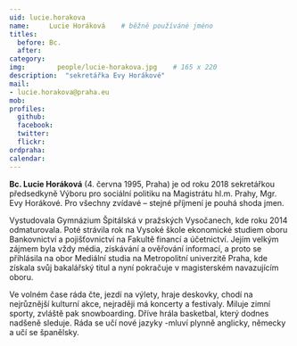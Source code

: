 ```yaml
---
uid: lucie.horakova
name:     Lucie Horáková  	# běžně používáné jméno
titles:
  before: Bc.
  after:
category:
img: 		people/lucie-horakova.jpg    # 165 x 220
description:  "sekretářka Evy Horákové"
mail:
- lucie.horakova@praha.eu
mob:			  
profiles:
  github:     
  facebook: 	
  twitter: 		
  flickr:
ordpraha: 
calendar: 
---
```


**Bc. Lucie Horáková** (4. června 1995, Praha) je od roku 2018 sekretářkou předsedkyně Výboru pro sociální politiku na Magistrátu hl.m. Prahy, Mgr. Evy Horákové. Pro všechny zvídavé – stejné příjmení je pouhá shoda jmen.

Vystudovala Gymnázium Špitálská v pražských Vysočanech, kde roku 2014 odmaturovala. Poté strávila rok na Vysoké škole ekonomické studiem oboru Bankovnictví a pojišťovnictví na Fakultě
financí a účetnictví. Jejím velkým zájmem byla vždy média, získávání a ověřování informací, a proto se přihlásila na obor Mediální studia na Metropolitní univerzitě Praha, kde získala svůj bakalářský titul a nyní pokračuje v magisterském navazujícím oboru.

Ve volném čase ráda čte, jezdí na výlety, hraje deskovky, chodí na nejrůznější kulturní akce, nejraději má koncerty a festivaly. Miluje zimní sporty, zvláště pak snowboarding. Dříve hrála basketbal, který dodnes nadšeně sleduje. Ráda se učí nové jazyky -mluví plynně anglicky, německy a učí se španělsky.

